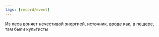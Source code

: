 ```yaml
---
tags: [record/event]
---
```


Из леса воняет нечестивой энергией, источник, вроде как, в пещере, там были культисты
